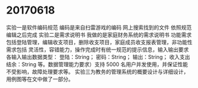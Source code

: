 # 20170618
实验一是软件编码规范 编码是来自扫雷游戏的编码 网上搜索找到的文件 依照规范编辑之后完成
实验二是需求说明书 我做的是家庭财务系统的需求说明书 功能需求包括登陆管理，编辑收支项目，删除收支项目，家庭成员收支报表管理，非功能性需求包括 灵活性，容错能力，操作完成时有统一规范的提示信息，输入输出要求各输入输出数据类型： 登陆：String； 密码：String； 输出：String； 收入支出结余：String 等。数据管理能力要求）支持 5000 名用户并发使用，并保证性能不受影响，故障处理要求等。
实验三为教务的管理系统的概要设计与详细设计，用例图等在文中做了一部分。
